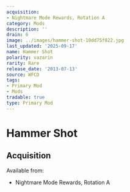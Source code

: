 ```yaml
---
acquisition:
- Nightmare Mode Rewards, Rotation A
category: Mods
description: ''
drain: 6
image: ../images/hammer-shot-10dd75f822.jpg
last_updated: '2025-09-17'
name: Hammer Shot
polarity: vazarin
rarity: Rare
release_date: '2013-07-13'
source: WFCD
tags:
- Primary Mod
- Mods
tradable: true
type: Primary Mod
---
```


# Hammer Shot

## Acquisition

Available from:
- Nightmare Mode Rewards, Rotation A

